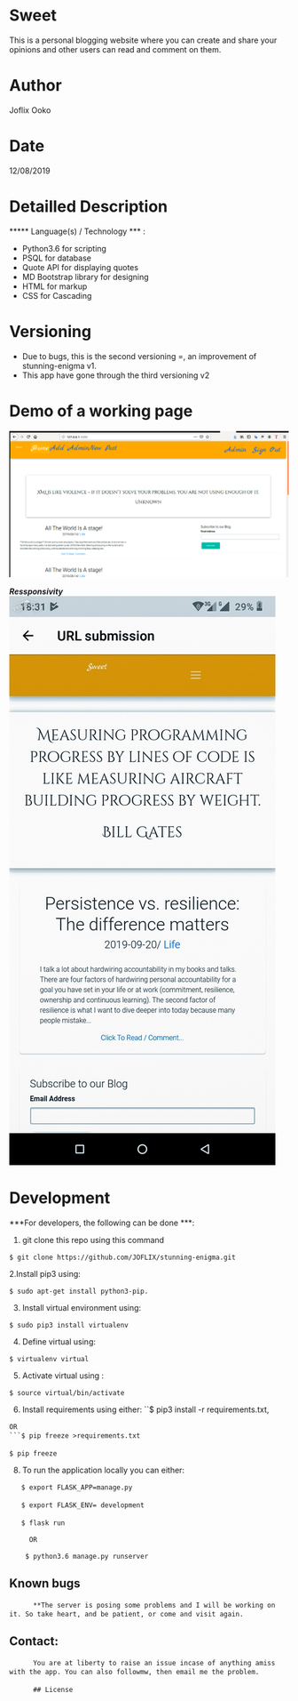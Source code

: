 # Sweet
This is  a personal blogging website where you can create and share your opinions and other users can read and comment on them.
# Author
Joflix Ooko
# Date
12/08/2019

# Detailled Description
***** Language(s) / Technology *** :
  * Python3.6 for scripting
  * PSQL for database
  * Quote API for displaying quotes
  * MD Bootstrap library for designing
  * HTML for markup
  * CSS for Cascading
# Versioning
  * Due to bugs, this is the second versioning =, an improvement of stunning-enigma v1.
  * This app have gone through the third versioning v2

  # Demo of a working page

  <img src="static/automatic.png">

  ***Ressponsivity***
  <img src="static/responsive.jpg">

 # Development

 ***For developers, the following can be done ***:
 1. git clone this repo using this command
 ```
 $ git clone https://github.com/JOFLIX/stunning-enigma.git

 ```
 2.Install pip3 using:
 ```
 $ sudo apt-get install python3-pip.
 ```
 3. Install virtual environment using:

 ```
 $ sudo pip3 install virtualenv
 ```
 4. Define virtual using:
 ```
 $ virtualenv virtual
 ```
 5. Activate virtual using :
 ```
 $ source virtual/bin/activate
 ```
 6. Install requirements using either:
 ``$ pip3 install -r requirements.txt,
 ```
 OR
 ```$ pip freeze >requirements.txt

 $ pip freeze
```

8. To run the application locally you can either:

```
   $ export FLASK_APP=manage.py

   $ export FLASK_ENV= development

   $ flask run
```

         OR
```
    $ python3.6 manage.py runserver
```
   ## Known bugs
          **The server is posing some problems and I will be working on it. So take heart, and be patient, or come and visit again.

   ## Contact:
          You are at liberty to raise an issue incase of anything amiss with the app. You can also followmw, then email me the problem.

          ## License
